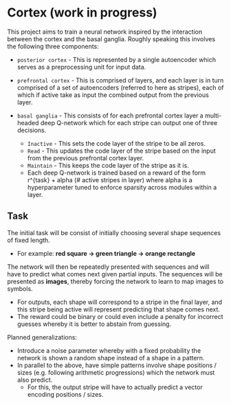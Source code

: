 # Cortex (work in progress)

This project aims to train a neural network inspired by the interaction between the cortex and the basal ganglia. Roughly speaking this involves the following three components:

* `posterior cortex` - This is represented by a single autoencoder which serves as a preprocessing unit for input data.
* `prefrontal cortex` - This is comprised of layers, and each layer is in turn comprised of a set of autoencoders (referred to here as stripes), each of which if active take as input the combined output from the previous layer.

* `basal ganglia` - This consists of for each prefrontal cortex layer a multi-headed deep Q-network which for each stripe can output one of three decisions.
    - `Inactive` - This sets the code layer of the stripe to be all zeros.
    - `Read` - This updates the code layer of the stripe based on the input from the previous prefrontal cortex layer.
    - `Maintain` - This keeps the code layer of the stripe as it is.
    - Each deep Q-network is trained based on a reward of the form r^{task} + alpha (# active stripes in layer) where alpha is a hyperparameter tuned to enforce sparsity across modules within a layer.

## Task

The initial task will be consist of initially choosing several shape sequences of fixed length.
* For example:  **red square -> green triangle -> orange rectangle**

The network will then be repeatedly presented with sequences and will have to predict what comes next given partial inputs. The sequences will be presented as **images**, thereby forcing the network to learn to map images to symbols.
* For outputs, each shape will correspond to a stripe in the final layer, and this stripe being active will represent predicting that shape comes next.
* The reward could be binary or could even include a penalty for incorrect guesses whereby it is better to abstain from guessing.

Planned generalizations:
* Introduce a noise parameter whereby with a fixed probability the network is shown a random shape instead of a shape in a pattern.
* In parallel to the above, have simple patterns involve shape positions / sizes (e.g. following arithmetic progressions) which the network must also predict.
    - For this, the output stripe will have to actually predict a vector encoding positions / sizes.
